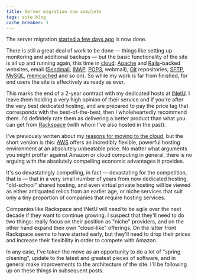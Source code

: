 ```yaml
---
title: Server migration now complete
tags: site blog
cache_breaker: 1
---
```


The server migration [started a few days ago](/blog/server-migration-now-underway) is now done.

There is still a great deal of work to be done — things like setting up monitoring and additional backups — but the basic functionality of the site is all up and running again, this time in [cloud](/wiki/cloud): [Apache](/wiki/Apache) and [Rails](/wiki/Rails)–backed websites, email ([Sendmail](/wiki/Sendmail), [IMAP](/wiki/IMAP), [POP3](/wiki/POP3), webmail), [Git](/wiki/Git) repositories, [SFTP](/wiki/SFTP), [MySQL](/wiki/MySQL), [memcached](/wiki/memcached) and so on). So while my work is far from finished, for end users the site is effectively as ready as ever.

This marks the end of a 2-year contract with my dedicated hosts at [INetU](/wiki/INetU). I leave them holding a very high opinion of their service and if you're after the very best dedicated hosting, and are prepared to pay the price tag that corresponds with the best-of-the-best, then I wholeheartedly recommend them. I'd definitely rate them as delivering a better product than what you can get from [Rackspace](/wiki/Rackspace) (with whom I've also hosted in the past).

I've previously written about my [reasons for moving to the cloud](/blog/moving-to-the-cloud), but the short version is this: [AWS](/wiki/AWS) offers an incredibly flexible, powerful hosting environment at an absolutely unbeatable price. No matter what arguments you might proffer against Amazon or cloud computing in general, there is no arguing with the absolutely compelling economic advantages it provides.

It's so devastatingly compelling, in fact — devastating for the competition, that is — that in a very small number of years from now dedicated hosting, "old-school" shared hosting, and even virtual private hosting will be viewed as either antiquated relics from an earlier age, or niche services that suit only a tiny proportion of companies that require hosting services.

Companies like Rackspace and INetU will need to be agile over the next decade if they want to continue growing. I suspect that they'll need to do two things: really focus on their position as "niche" providers, and on the other hand expand their own "cloud-like" offerings. On the latter front Rackspace seems to have started early, but they'll need to drop their prices and increase their flexibility in order to compete with Amazon.

In any case, I've taken the move as an opportunity to do a lot of "spring cleaning", update to the latest and greatest pieces of software, and in general make improvements to the architecture of the site. I'll be following up on these things in subsequent posts.
